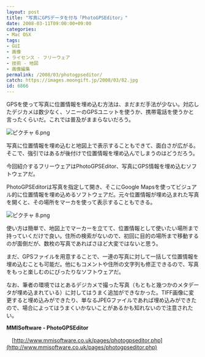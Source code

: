 ```yaml
---
layout: post
title: "写真にGPSデータを付与「PhotoGPSEditor」"
date: 2008-03-11T09:00:00+09:00
categories:
- Mac OSX
tags: 
- GUI
- 画像
- ライセンス - フリーウェア
- 技術 - 地図
- 画像編集
permalink: /2008/03/photogpseditor/
catch: https://images.moongift.jp/2008/03/82.jpg
id: 6866
---
```

GPSを使って写真に位置情報を埋め込む方法は、まだまだ手法が少ない。対応したデジカメは数少なく、ソニーのGPSユニットを使うか、携帯電話を使うかと言ったくらいだ。これでは普及がままらないだろう。

  

![ピクチャ 6.png](https://images.moongift.jp/2008/03/63.jpg)

  

写真に位置情報を埋め込むと地図上で表示することもできて、面白さが広がる。そこで、強引ではあるが後付けで位置情報を埋め込んでしまうのはどうだろう。

  

今回紹介するフリーウェアはPhotoGPSEditor、写真にGPS情報を埋め込むソフトウェアだ。

  
  
<!--more-->  

PhotoGPSEditorは写真を指定して開き、そこにGoogle Mapsを使ってビジュアル的に位置情報を埋め込めるソフトウェアだ。元々位置情報が埋め込まれた写真を開くと、その場所をマーカを使って表示することもできる。

  

![ピクチャ 8.png](https://images.moongift.jp/2008/03/82.jpg)

  

使い方は簡単で、地図上でマーカーを立てて、位置情報として使いたい場所まで持っていくだけで良い。住所の検索がないので、初回に目的の場所まで移動するのが面倒だが、数枚の写真であればさほど大変ではないと思う。

  

まだ、GPSファイルを用意することで、一連の写真に対して一括して位置情報を埋め込むことも可能だ。他にもコメントや住所の文字列も修正できるので、写真をもっと楽しむのにぴったりなソフトウェアだ。

  

なお、筆者の環境ではとあるデジカメで撮った写真（もともと幾つかのメタデータが埋め込まれている）に対してはうまく追加ができなかった。TIFF画像に変更すると埋め込みができたり、単なるJPEGファイルであれば埋め込みができたので、場合によってはうまくいかないことがあるかも知れないので注意されたい。

  

**MMISoftware - PhotoGPSEditor**  
  
　[http://www.mmisoftware.co.uk/pages/photogpseditor.php](http://www.mmisoftware.co.uk/pages/photogpseditor.php)

  
